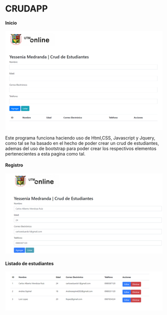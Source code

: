 # CRUDAPP
#### Inicio
[![Imagen](main.png)](main.png "Banner Principal")

Este programa funciona haciendo uso de Html,CSS, Javascript y Jquery, como tal se ha basado en el hecho de poder crear un crud de estudiantes, ademas del uso de bootstrap para poder crear los respectivos elementos pertenecientes a esta pagina como tal. 

#### Registro
[![Imagen](registro.png)](registro.png "Banner Registro") 


#### Listado de estudiantes

[![Imagen](listado.png)](listado.png "Banner Listado") 

